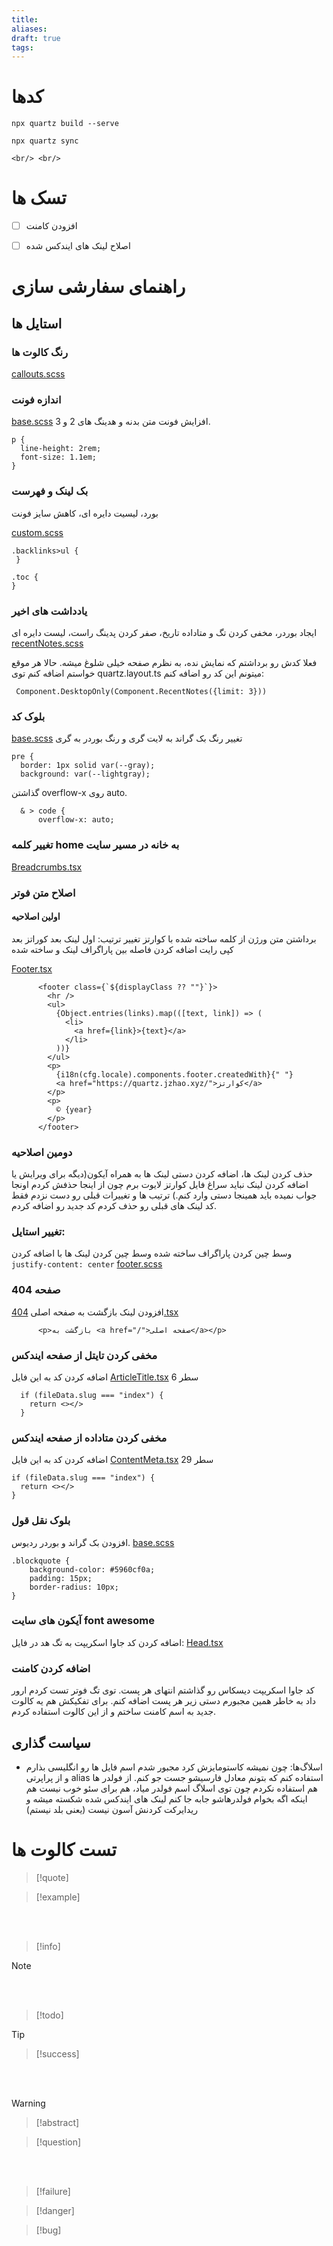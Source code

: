 ```yaml
---
title: 
aliases: 
draft: true
tags:
---
```

# کدها

```
npx quartz build --serve
```

```
npx quartz sync
```

```
<br/> <br/>
```

# تسک ها
- [ ] افزودن کامنت
- [ ] اصلاح لینک های ایندکس شده



# راهنمای سفارشی سازی

## استایل ها

### رنگ کالوت ها
[callouts.scss](C:\mysite\quartz\quartz\styles\callouts.scss)
### اندازه فونت
[base.scss](C:\mysite\quartz\quartz\styles\base.scss)
افزایش فونت متن بدنه و هدینگ های 2 و 3.
```
p {
  line-height: 2rem;
  font-size: 1.1em;
}
```

### بک لینک و فهرست
بورد، لیسیت دایره ای، کاهش سایز فونت

[custom.scss](C:\mysite\quartz\quartz\styles\custom.scss)

```
.backlinks>ul {
 }

.toc {
}
```

### یادداشت های اخیر
ایجاد بوردر، مخفی کردن تگ و متاداده تاریخ، صفر کردن پدینگ راست، لیست دایره ای
[recentNotes.scss](C:\mysite\quartz\quartz\components\styles\recentNotes.scss)

فعلا کدش رو برداشتم که نمایش نده، به نظرم صفحه خیلی شلوغ میشه. حالا هر موقع خواستم اضافه کنم توی quartz.layout.ts میتونم این کد رو اضافه کنم:
```
 Component.DesktopOnly(Component.RecentNotes({limit: 3}))
```

### بلوک کد
[base.scss](C:\mysite\quartz\quartz\styles\base.scss)
تغییر رنگ بک گراند به لایت گری و رنگ بوردر به گری
```
pre {
  border: 1px solid var(--gray);
  background: var(--lightgray);
```

گذاشتن overflow-x روی auto.
```
  & > code {
      overflow-x: auto;
```

### تغییر کلمه home به خانه در مسیر سایت
[Breadcrumbs.tsx](C:\mysite\quartz\quartz\components\Breadcrumbs.tsx)

### اصلاح متن فوتر

#### اولین اصلاحیه
برداشتن متن ورژن از کلمه ساخته شده با کوارتز
تغییر ترتیب: اول لینک بعد کوراتز بعد کپی رایت
اضافه کردن فاصله بین پاراگراف لینک و ساخته شده

[Footer.tsx](C:\mysite\quartz\quartz\components\Footer.tsx)

```
      <footer class={`${displayClass ?? ""}`}>
        <hr />
        <ul>
          {Object.entries(links).map(([text, link]) => (
            <li>
              <a href={link}>{text}</a>
            </li>
          ))}
        </ul>
        <p>          
          {i18n(cfg.locale).components.footer.createdWith}{" "}
          <a href="https://quartz.jzhao.xyz/">کوارتز</a>
        </p>
        <p> 
          © {year}        
        </p>
      </footer>
```

### دومین اصلاحیه
حذف کردن لینک ها، اضافه کردن دستی لینک ها به همراه آیکون(دیگه برای ویرایش یا اضافه کردن لینک نباید سراغ فایل کوارتز لایوت برم چون از اینجا حذفش کردم اونجا جواب نمیده باید همینجا دستی وارد کنم.) ترتیب ها و تغییرات قبلی رو دست نزدم فقط کد لینک های قبلی رو حذف کردم کد جدید رو اضافه کردم.

### تغییر استایل:
وسط چین کردن پاراگراف ساخته شده
وسط چین کردن لینک ها با اضافه کردن `justify-content: center`
[footer.scss](C:\mysite\quartz\quartz\components\styles\footer.scss)

### صفحه 404
افزودن لینک بازگشت به صفحه اصلی
[404.tsx](C:\mysite\quartz\quartz\components\pages\404.tsx)

```
      <p>بازگشت به <a href="/">صفحه اصلی</a></p>
```

### مخفی کردن تایتل از صفحه ایندکس
اضافه کردن کد به این فایل
[ArticleTitle.tsx](C:\mysite\quartz\quartz\components\ArticleTitle.tsx)
سطر 6
```
  if (fileData.slug === "index") {
    return <></>
  }
```

### مخفی کردن متاداده از صفحه ایندکس
اضافه کردن کد به این فایل
[ContentMeta.tsx](C:\mysite\quartz\quartz\components\ContentMeta.tsx)
سطر 29
```
if (fileData.slug === "index") {
  return <></>
}
```

### بلوک نقل قول
افزودن بک گراند و بوردر ردیوس.
[base.scss](C:\mysite\quartz\quartz\styles\base.scss)

```
.blockquote {
    background-color: #5960cf0a;
    padding: 15px;
    border-radius: 10px;
}
```

### آیکون های سایت font awesome
اضافه کردن کد جاوا اسکریپت به تگ هد در فایل:
[Head.tsx](C:\mysite\quartz\quartz\components\Head.tsx)


### اضافه کردن کامنت
کد جاوا اسکریپت دیسکاس رو گذاشتم انتهای هر پست. توی تگ فوتر تست کردم ارور داد به خاطر همین مجبورم دستی زیر هر پست اضافه کنم.
برای تفکیکش هم یه کالوت جدید به اسم کامنت ساختم و از این کالوت استفاده کردم.
## سیاست گذاری
- اسلاگ‌ها: چون نمیشه کاستومایزش کرد مجبور شدم اسم فایل ها رو انگلیسی بذارم و از پراپرتی alias استفاده کنم که بتونم معادل فارسیشو جست جو کنم. از فولدر ها هم استفاده نکردم چون توی اسلاگ اسم فولدر میاد، هم برای سئو خوب نیست هم اینکه اگه بخوام فولدرهاشو جابه جا کنم لینک های ایندکس شده شکسته میشه و ریدایرکت کردنش آسون نیست (یعنی بلد نیستم)





# تست کالوت ها
> [!quote] 

> [!example] 

<br/> <br/>

> [!info] 

> [!NOTE]
> 

<br/> <br/>

> [!todo] 

> [!tip] 
> 

> [!success]

<br/> <br/>

> [!warning] 

> [!abstract] 
> 

> [!question]

<br/> <br/>

> [!failure]

> [!danger] 

> [!bug] 














